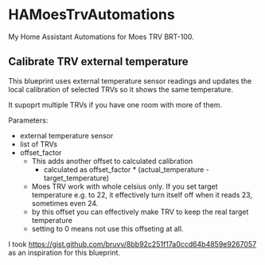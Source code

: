 # HAMoesTrvAutomations

My Home Assistant Automations for Moes TRV BRT-100.

## Calibrate TRV external temperature

This blueprint uses external temperature sensor readings and updates the local calibration of selected TRVs so it shows the same temperature.

It supoprt multiple TRVs if you have one room with more of them.

Parameters:

- external temperature sensor
- list of TRVs
- offset_factor
    - This adds another offset to calculated calibration
        - calculated as offset_factor * (actual_temperature - target_temperature)
    - Moes TRV work with whole celsius only. If you set target temperature e.g. to 22, it effectively turn itself off when it reads 23, sometimes even 24.
    - by this offset you can effectively make TRV to keep the real target temperature
    - setting to 0 means not use this offseting at all.

I took https://gist.github.com/bruvv/8bb92c251f17a0ccd64b4859e9267057 as an inspiration for this blueprint.
